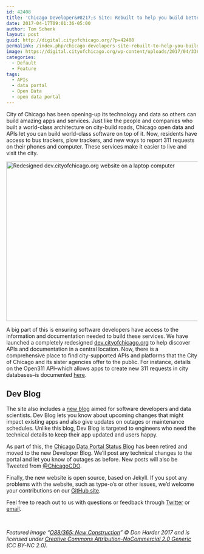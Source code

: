 ```yaml
---
id: 42408
title: 'Chicago Developer&#8217;s Site: Rebuilt to help you build better software'
date: 2017-04-17T09:01:36-05:00
author: Tom Schenk
layout: post
guid: http://digital.cityofchicago.org/?p=42408
permalink: /index.php/chicago-developers-site-rebuilt-to-help-you-build-better-software/
image: https://digital.cityofchicago.org/wp-content/uploads/2017/04/33636553271_eeaa33ef40_k.jpg
categories:
  - Default
  - Feature
tags:
  - APIs
  - data portal
  - Open Data
  - open data portal
---
```

City of Chicago has been opening-up its technology and data so others can build amazing apps and services. Just like the people and companies who built a world-class architecture on city-build roads, Chicago open data and APIs let you can build world-class software on top of it. Now, residents have access to bus trackers, plow trackers, and new ways to report 311 requests on their phones and computer. These services make it easier to live and visit the city.

<img loading="lazy" class="size-full wp-image-42444 aligncenter" src="http://digital.cityofchicago.org/wp-content/uploads/2017/04/dev.png" alt="Redesigned dev.cityofchicago.org website on a laptop computer" width="815" height="419" srcset="https://digital.cityofchicago.org/wp-content/uploads/2017/04/dev.png 815w, https://digital.cityofchicago.org/wp-content/uploads/2017/04/dev-300x154.png 300w, https://digital.cityofchicago.org/wp-content/uploads/2017/04/dev-768x395.png 768w" sizes="(max-width: 815px) 100vw, 815px" /> 

A big part of this is ensuring software developers have access to the information and documentation needed to build these services. We have launched a completely redesigned [dev.cityofchicago.org](http://dev.cityofchicago.org) to help discover APIs and documentation in a central location. Now, there is a comprehensive place to find city-supported APIs and platforms that the City of Chicago and its sister agencies offer to the public. For instance, details on the Open311 API&#8211;which allows apps to create new 311 requests in city databases&#8211;is documented [here](http://data.cityofchicago.org/docs/open311).

## Dev Blog

The site also includes a [new blog](http://dev.cityofchicago.org/blog) aimed for software developers and data scientists. Dev Blog lets you know about upcoming changes that might impact existing apps and also give updates on outages or maintenance schedules. Unlike this blog, Dev Blog is targeted to engineers who need the technical details to keep their app updated and users happy.

As part of this, the [Chicago Data Portal Status Blog](http://chicagoportalstatus.tumblr.com/) has been retired and moved to the new Developer Blog. We&#8217;ll post any technical changes to the portal and let you know of outages as before. New posts will also be Tweeted from [@ChicagoCDO](https://www.twitter.com/ChicagoCDO).

Finally, the new website is open source, based on Jekyll. If you spot any problems with the website, such as type-o&#8217;s or other issues, we&#8217;d welcome your contributions on our [GitHub site](https://github.com/Chicago/dev.cityofchicago.org/).

Feel free to reach out to us with questions or feedback through [Twitter](https://www.twitter.com/ChicagoCDO) or [email](mailto:developers@cityofchicago.org).

&nbsp;

_Featured image &#8220;[O88/365: New Construction](https://www.flickr.com/photos/dharder9475/33636553271/in/photolist-Tfm8pD-72CY8-egm3n7-8LCJEJ-5kBxPi-q1UXvs-aw6ieM-JH8cX-7S8yQW-6TKhxp-hgPQny-dyD2nM-au6sr9-sqcQh3-ar2bSh-ax4dsr-aw6hXV-4XoiDK-rQ4bb6-mctejj-5hqPZb-8yotb7-5YtDND-Tejou2-QEGJZP-6EpYER-aw6idn-daepSD-aw6i7X-s4iRgc-5tRa8N-dGUfpS-86NbYm-SthJiZ-qAGrgH-336d9D-dZxxmr-8pYagL-Rzb15a-8tMPwD-earuvh-eacsyo-dFnGLg-5hHza3-S64DE5-acsovP-7KVML1-7KVPzU-5uLdHw-JR9pMt)&#8221; © Don Harder 2017 and is licensed under [Creative Commons Attribution-NoCommercial 2.0 Generic](https://creativecommons.org/licenses/by-nc/2.0/) (CC BY-NC 2.0)._
